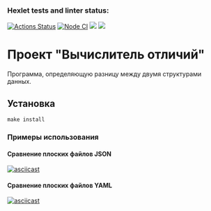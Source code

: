 ### Hexlet tests and linter status:
[![Actions Status](https://github.com/Arakelli/frontend-project-46/actions/workflows/hexlet-check.yml/badge.svg)](https://github.com/Arakelli/frontend-project-46/actions)
[![Node CI](https://github.com/Arakelli/frontend-project-46/actions/workflows/check-project.yml/badge.svg)](https://github.com/Arakelli/frontend-project-46/actions/workflows/check-project.yml)
<a href="https://codeclimate.com/github/Arakelli/frontend-project-46/maintainability"><img src="https://api.codeclimate.com/v1/badges/accda0538516ba8f4d9d/maintainability" /></a>
<a href="https://codeclimate.com/github/Arakelli/frontend-project-46/test_coverage"><img src="https://api.codeclimate.com/v1/badges/accda0538516ba8f4d9d/test_coverage" /></a>

# Проект "Вычислитель отличий"

Программа, определяющую разницу между двумя структурами данных.

## Установка

```
make install
```

### Примеры использования 
#### Сравнение плоских файлов JSON
[![asciicast](https://asciinema.org/a/YB0pUGAhECURqERWaxabKa3Jy.svg)](https://asciinema.org/a/YB0pUGAhECURqERWaxabKa3Jy)

#### Сравнение плоских файлов YAML
[![asciicast](https://asciinema.org/a/noexknMCTx2xregVVkUhksQ8y.svg)](https://asciinema.org/a/noexknMCTx2xregVVkUhksQ8y)